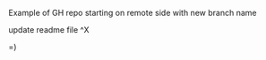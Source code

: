 Example of GH repo starting on remote side with new branch name

update readme file
^X



























=)	
